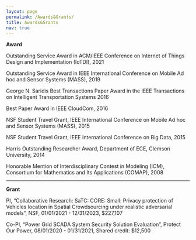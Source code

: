 ```yaml
---
layout: page
permalink: /Awards&Grants/
title: Awards&Grants
nav: true
---
```


**Award**

Outstanding Service Award in ACM/IEEE Conference on Internet of Things Design and Implementation (IoTDI), 2021

Outstanding Service Award in IEEE International Conference on Mobile Ad hoc and Sensor Systems (MASS), 2019

George N. Saridis Best Transactions Paper Award in the IEEE Transactions on Intelligent Transportation Systems 2016

Best Paper Award in IEEE CloudCom, 2016

NSF Student Travel Grant, IEEE International Conference on Mobile Ad hoc and Sensor Systems (MASS), 2015

NSF Student Travel Grant, IEEE International Conference on Big Data, 2015

Harris Outstanding Researcher Award, Department of ECE, Clemson University, 2014

Honorable Mention of Interdisciplinary Contest in Modeling (ICM), Consortium for Mathematics and Its Applications (COMAP), 2008

---

**Grant**

PI, “Collaborative Research: SaTC: CORE: Small: Privacy protection of Vehicles location in Spatial Crowdsourcing under realistic adversarial models”, NSF, 01/01/2021 - 12/31/2023, $227,107

Co-PI, “Power Grid SCADA System Security Solution Evaluation”, Protect Our Power, 08/01/2020 - 01/31/2021, Shared credit: $12,500

